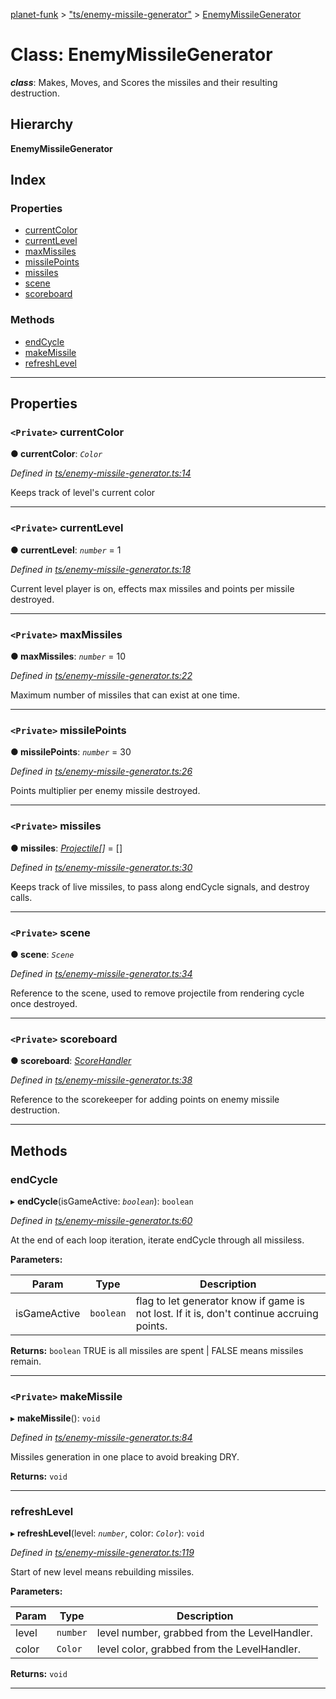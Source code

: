[planet-funk](../README.md) > ["ts/enemy-missile-generator"](../modules/_ts_enemy_missile_generator_.md) > [EnemyMissileGenerator](../classes/_ts_enemy_missile_generator_.enemymissilegenerator.md)

# Class: EnemyMissileGenerator

*__class__*: Makes, Moves, and Scores the missiles and their resulting destruction.

## Hierarchy

**EnemyMissileGenerator**

## Index

### Properties

* [currentColor](_ts_enemy_missile_generator_.enemymissilegenerator.md#currentcolor)
* [currentLevel](_ts_enemy_missile_generator_.enemymissilegenerator.md#currentlevel)
* [maxMissiles](_ts_enemy_missile_generator_.enemymissilegenerator.md#maxmissiles)
* [missilePoints](_ts_enemy_missile_generator_.enemymissilegenerator.md#missilepoints)
* [missiles](_ts_enemy_missile_generator_.enemymissilegenerator.md#missiles)
* [scene](_ts_enemy_missile_generator_.enemymissilegenerator.md#scene)
* [scoreboard](_ts_enemy_missile_generator_.enemymissilegenerator.md#scoreboard)

### Methods

* [endCycle](_ts_enemy_missile_generator_.enemymissilegenerator.md#endcycle)
* [makeMissile](_ts_enemy_missile_generator_.enemymissilegenerator.md#makemissile)
* [refreshLevel](_ts_enemy_missile_generator_.enemymissilegenerator.md#refreshlevel)

---

## Properties

<a id="currentcolor"></a>

### `<Private>` currentColor

**● currentColor**: *`Color`*

*Defined in [ts/enemy-missile-generator.ts:14](https://github.com/WilliamRADFunk/planet-funk/blob/2946feb/src/ts/enemy-missile-generator.ts#L14)*

Keeps track of level's current color

___
<a id="currentlevel"></a>

### `<Private>` currentLevel

**● currentLevel**: *`number`* = 1

*Defined in [ts/enemy-missile-generator.ts:18](https://github.com/WilliamRADFunk/planet-funk/blob/2946feb/src/ts/enemy-missile-generator.ts#L18)*

Current level player is on, effects max missiles and points per missile destroyed.

___
<a id="maxmissiles"></a>

### `<Private>` maxMissiles

**● maxMissiles**: *`number`* = 10

*Defined in [ts/enemy-missile-generator.ts:22](https://github.com/WilliamRADFunk/planet-funk/blob/2946feb/src/ts/enemy-missile-generator.ts#L22)*

Maximum number of missiles that can exist at one time.

___
<a id="missilepoints"></a>

### `<Private>` missilePoints

**● missilePoints**: *`number`* = 30

*Defined in [ts/enemy-missile-generator.ts:26](https://github.com/WilliamRADFunk/planet-funk/blob/2946feb/src/ts/enemy-missile-generator.ts#L26)*

Points multiplier per enemy missile destroyed.

___
<a id="missiles"></a>

### `<Private>` missiles

**● missiles**: *[Projectile](_ts_projectile_.projectile.md)[]* =  []

*Defined in [ts/enemy-missile-generator.ts:30](https://github.com/WilliamRADFunk/planet-funk/blob/2946feb/src/ts/enemy-missile-generator.ts#L30)*

Keeps track of live missiles, to pass along endCycle signals, and destroy calls.

___
<a id="scene"></a>

### `<Private>` scene

**● scene**: *`Scene`*

*Defined in [ts/enemy-missile-generator.ts:34](https://github.com/WilliamRADFunk/planet-funk/blob/2946feb/src/ts/enemy-missile-generator.ts#L34)*

Reference to the scene, used to remove projectile from rendering cycle once destroyed.

___
<a id="scoreboard"></a>

### `<Private>` scoreboard

**● scoreboard**: *[ScoreHandler](_ts_score_handler_.scorehandler.md)*

*Defined in [ts/enemy-missile-generator.ts:38](https://github.com/WilliamRADFunk/planet-funk/blob/2946feb/src/ts/enemy-missile-generator.ts#L38)*

Reference to the scorekeeper for adding points on enemy missile destruction.

___

## Methods

<a id="endcycle"></a>

###  endCycle

▸ **endCycle**(isGameActive: *`boolean`*): `boolean`

*Defined in [ts/enemy-missile-generator.ts:60](https://github.com/WilliamRADFunk/planet-funk/blob/2946feb/src/ts/enemy-missile-generator.ts#L60)*

At the end of each loop iteration, iterate endCycle through all missiless.

**Parameters:**

| Param | Type | Description |
| ------ | ------ | ------ |
| isGameActive | `boolean` |  flag to let generator know if game is not lost. If it is, don't continue accruing points. |

**Returns:** `boolean`
TRUE is all missiles are spent | FALSE means missiles remain.

___
<a id="makemissile"></a>

### `<Private>` makeMissile

▸ **makeMissile**(): `void`

*Defined in [ts/enemy-missile-generator.ts:84](https://github.com/WilliamRADFunk/planet-funk/blob/2946feb/src/ts/enemy-missile-generator.ts#L84)*

Missiles generation in one place to avoid breaking DRY.

**Returns:** `void`

___
<a id="refreshlevel"></a>

###  refreshLevel

▸ **refreshLevel**(level: *`number`*, color: *`Color`*): `void`

*Defined in [ts/enemy-missile-generator.ts:119](https://github.com/WilliamRADFunk/planet-funk/blob/2946feb/src/ts/enemy-missile-generator.ts#L119)*

Start of new level means rebuilding missiles.

**Parameters:**

| Param | Type | Description |
| ------ | ------ | ------ |
| level | `number` |  level number, grabbed from the LevelHandler. |
| color | `Color` |  level color, grabbed from the LevelHandler. |

**Returns:** `void`

___

